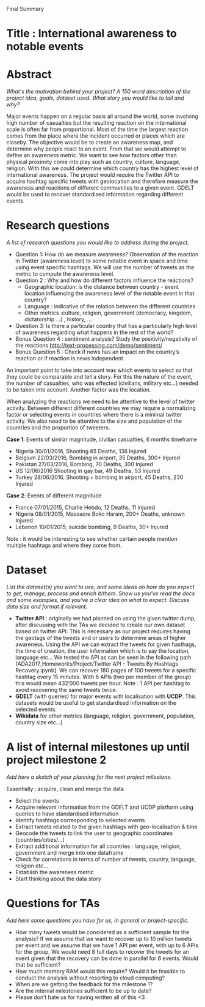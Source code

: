 Final Summary
# Title : International awareness to notable events

# Abstract 
*What's the motivation behind your project? A 150 word description of the project idea, goals, dataset used. What story you would like to tell and why?*

Major events happen on a regular basis all around the world, some involving high number of casualties but the resulting reaction on the international scale is often far from proportional. Most of the time the largest reaction comes from the place where the incident occurred or places which are closeby. The objective would be  to create an awareness map, and determine why people react to an event. From that we would attempt to define an awareness metric. We want to see how factors other than physical proximity come into play such as country, culture, language, religion. With this we could determine which country has the highest level of international awareness.  The project would require the Twitter API to acquire hashtag specific tweets with geolocation and therefore measure the awareness and reactions of different communities to a given event. GDELT would be used to recover standardised information regarding different events. 


# Research questions 

*A list of research questions you would like to address during the project.*


- Question 1: How do we measure awareness? Observation of the reaction in Twitter (awareness level) to some notable event in space and time using event specific hashtags. We will use the number of tweets as the metric to compute the awareness level.
- Question 2 : Why and how do different factors influence the reactions?
	- Geographic location:   is the distance between country - event location influencing the awareness level of the notable event in that country?
	- Language :  indicative of the relation between the different countries
	- Other metrics :culture, religion, government (democracy, kingdom, dictatorship …) , history, ...
- Question 3: Is there a particular country that has a particularly high level of awareness regarding what happens in the rest of the world?
- Bonus Question 4 : sentiment analysis? Study the positivity/negativity of the reactions  http://text-processing.com/demo/sentiment/ 
- Bonus Question 5 : Check if news has an impact on the country’s reaction or if reaction is news independent 

An important point to take into account was which events to select so that they could be comparable and tell a story. For this the nature of the event, the number of casualties, who was effected (civilians, military etc…)  needed to be taken into account. Another factor was the location. 

When analyzing the reactions we need to be attentive to the level of twitter activity. Between different different countries we may require a normalizing factor or selecting events in countries where there is a minimal twitter activity. We also need to be attentive to the size and population of the countries and the proportion of tweeters.

**Case 1**: Events of similar magnitude, civilian casualties, 6 months timeframe

- Nigeria 30/01/2016, Shooting 65 Deaths, 136 Injured
- Belgium 22/03/2016, Bombing in airport, 35 Deaths, 300+ Injured
- Pakistan 27/03/2016, Bombing, 70 Deaths, 300 Injured
- US 12/06/2016 Shooting in gay bar, 49 Deaths, 53 Injured
- Turkey 28/06/2016, Shooting + bombing in airport, 45 Deaths, 230 Injured
	
**Case 2**: Events of different magnitude
- France 07/01/2015, Charlie Hebdo, 12 Deaths, 11 Injured
- Nigeria 08/01/2015, Massacre Boko Haram, 200+ Deaths, unknown Injured
- Lebanon 10/01/2015, suicide bombing, 9 Deaths, 30+ Injured


*Note* : it would be interesting to see whether certain people mention multiple hashtags and where they come from. 

# Dataset 
*List the dataset(s) you want to use, and some ideas on how do you expect to get, manage, process and enrich it/them. Show us you've read the docs and some examples, and you've a clear idea on what to expect. Discuss data size and format if relevant.*

- **Twitter API** : originally we had planned on using the given twitter dump, after discussing with the TAs we decided to create our own dataset based on twitter API. This is necessary as our project requires having the geotags of the tweets and or users to determine areas of higher awareness. Using the API we can extract the tweets for  given hasthags, the time of creation, the user information which is to say the location, language etc… We tested the API as can be seen in the following path [ADA2017_Homeworks/Project/Twitter API - Tweets By Hashtags Recovery.ipynb]. We can recover 180 pages of 100 tweets for a specific hashtag every 15 minutes. With 6 APIs (two per member of the group) this would mean 432’000 tweets per hour. Note : 1 API per hashtag to avoid recovering the same tweets twice. 
- **GDELT** (with queries) for major events with localisation with **UCDP**. This datasets would be useful to get standardised information on the selected events. 
- **Wikidata** for other metrics (language, religion, government, population, country size etc...)


# A list of internal milestones up until project milestone 2
*Add here a sketch of your planning for the next project milestone.*

Essentially : acquire, clean and merge the data
- Select the events
- Acquire relevant information from the GDELT and UCDP platform using queries to have standardised information 
- Identify hashtags corresponding to selected events
- Extract tweets related to the given hashtags with geo-localisation & time
- Geocode the tweets to link the user to geographic coordinates (countries/cities/…)
- Extract additional information for all countries : language, religion, government and merge into one dataframe
- Check for correlations in terms of number of tweets, country, language, religion etc… 
- Establish the awareness metric
- Start thinking about the data story

# Questions for TAs
*Add here some questions you have for us, in general or project-specific.*

- How many tweets would be considered as a sufficient sample for the analysis? If we assume that we want to recover up to 10 million tweets per event and we assume that we have 1 API per event, with up to 6 APIs for the group, We would need 8 full days to recover the tweets for an event given that the recovery can be done in parallel for 6 events. Would that be sufficient?
- How much memory RAM would this require? Would it be feasible to conduct the analysis without resorting to cloud computing?
- When are we getting the feedback for the milestone 1?
- Are the internal milestones sufficient to be up to date?
- Please don’t hate us for having written all of this <3



